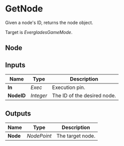 # GetNode
Given a node's ID, returns the node object.  

Target is *EvergladesGameMode*.  

## Node

## Inputs
|Name   |Type   |Description    |
|-------|-------|---------------|
|**In** |*Exec* |Execution pin. |
|**NodeID**|*Integer*|The ID of the desired node.|

## Outputs
|Name       |Type       |Description        |
|-----------|-----------|-------------------|
|**Node**   |*NodePoint*|The target node.   |